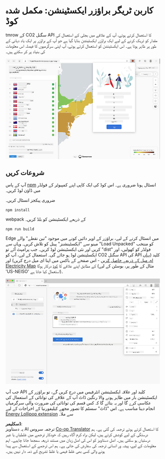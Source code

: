 <!--
CO_OP_TRANSLATOR_METADATA:
{
  "original_hash": "3f5e6821e0febccfc5d05e7c944d9e3d",
  "translation_date": "2025-08-26T00:00:54+00:00",
  "source_file": "5-browser-extension/solution/translation/README.ja.md",
  "language_code": "ur"
}
-->
# کاربن ٹریگر براؤزر ایکسٹینشن: مکمل شدہ کوڈ

tmrow کے CO2 سگنل API کا استعمال کرتے ہوئے، آپ کے علاقے میں بجلی کے استعمال کی مقدار کو ٹریک کرنے کے لیے ایک براؤزر ایکسٹینشن بنایا گیا ہے جو آپ کے براؤزر پر ایک یاد دہانی کے طور پر ظاہر ہوتا ہے۔ اس ایکسٹینشن کو استعمال کرتے ہوئے، آپ اپنی سرگرمیوں کا فیصلہ اس معلومات کی بنیاد پر کر سکتے ہیں۔

![ایکسٹینشن کا اسکرین شاٹ](../../../../../translated_images/extension-screenshot.0e7f5bfa110e92e3875e1bc9405edd45a3d2e02963e48900adb91926a62a5807.ur.png)

## شروعات کریں

آپ کے پاس [npm](https://npmjs.com) انسٹال ہونا ضروری ہے۔ اس کوڈ کی ایک کاپی اپنے کمپیوٹر کے فولڈر میں ڈاؤن لوڈ کریں۔

ضروری پیکجز انسٹال کریں۔

```
npm install
```

webpack کے ذریعے ایکسٹینشن کو بلڈ کریں۔

```
npm run build
```

Edge میں انسٹال کرنے کے لیے، براؤزر کے اوپر دائیں کونے میں موجود "تین نقطے" والے مینو سے "ایکسٹینشنز" پینل کو تلاش کریں۔ وہاں سے "Load Unpacked" کو منتخب کریں اور نئی ایکسٹینشن لوڈ کریں۔ جب پرامپٹ آئے تو "dist" فولڈر کو کھولیں، اور ایکسٹینشن لوڈ ہو جائے گی۔ استعمال کے لیے، آپ کو CO2 سگنل API کی API کلید ([یہاں ای میل کے ذریعے حاصل کریں](https://www.co2signal.com/) - اس صفحے کے باکس میں اپنا ای میل درج کریں) اور [Electricity Map](https://www.electricitymap.org/map) کے مطابق اپنے علاقے کا [کوڈ](http://api.electricitymap.org/v3/zones) درکار ہوگا (مثال کے طور پر، بوسٹن کے لیے 'US-NEISO' استعمال کیا جاتا ہے)۔

![انسٹالیشن](../../../../../translated_images/install-on-edge.78634f02842c48283726c531998679a6f03a45556b2ee99d8ff231fe41446324.ur.png)

جب آپ API کلید اور علاقہ ایکسٹینشن انٹرفیس میں درج کریں گے، تو براؤزر کے ایکسٹینشن بار میں ظاہر ہونے والا رنگین ڈاٹ آپ کے علاقے کی توانائی کے استعمال کی عکاسی کرے گا اور یہ بتائے گا کہ کس قسم کی توانائی کی ضرورت والی سرگرمیاں انجام دینا مناسب ہے۔ اس "ڈاٹ" سسٹم کا تصور مجھے کیلیفورنیا کے اخراجات کے لیے [Energy Lollipop extension](https://energylollipop.com/) سے ملا۔

**ڈسکلیمر**:  
یہ دستاویز AI ترجمہ سروس [Co-op Translator](https://github.com/Azure/co-op-translator) کا استعمال کرتے ہوئے ترجمہ کی گئی ہے۔ ہم درستگی کے لیے کوشش کرتے ہیں، لیکن براہ کرم آگاہ رہیں کہ خودکار ترجمے میں غلطیاں یا غیر درستیاں ہو سکتی ہیں۔ اصل دستاویز کو اس کی اصل زبان میں مستند ذریعہ سمجھا جانا چاہیے۔ اہم معلومات کے لیے، پیشہ ور انسانی ترجمہ کی سفارش کی جاتی ہے۔ ہم اس ترجمے کے استعمال سے پیدا ہونے والی کسی بھی غلط فہمی یا غلط تشریح کے ذمہ دار نہیں ہیں۔